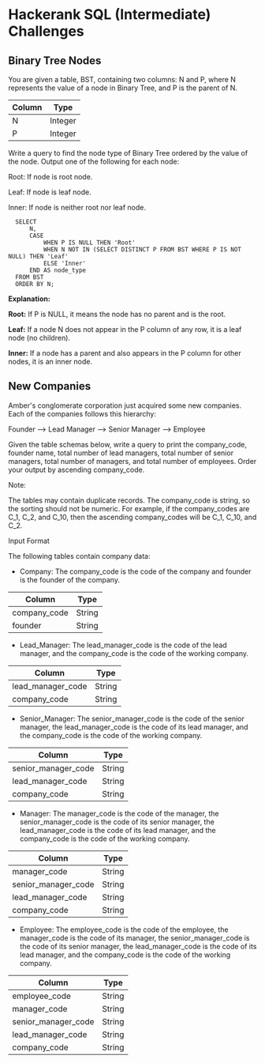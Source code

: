 # Hackerank SQL (Intermediate) Challenges

## Binary Tree Nodes
You are given a table, BST, containing two columns: N and P, where N represents the value of a node in Binary Tree, and P is the parent of N.

| Column | Type |
|-------|-------|
|N | Integer |
| P | Integer |

Write a query to find the node type of Binary Tree ordered by the value of the node. Output one of the following for each node:

Root: If node is root node.

Leaf: If node is leaf node.

Inner: If node is neither root nor leaf node.

      SELECT 
          N,
          CASE
              WHEN P IS NULL THEN 'Root'
              WHEN N NOT IN (SELECT DISTINCT P FROM BST WHERE P IS NOT NULL) THEN 'Leaf'
              ELSE 'Inner'
          END AS node_type
      FROM BST
      ORDER BY N;

**Explanation:**

**Root:** If P is NULL, it means the node has no parent and is the root.

**Leaf:** If a node N does not appear in the P column of any row, it is a leaf node (no children).

**Inner:** If a node has a parent and also appears in the P column for other nodes, it is an inner node.


## New Companies
Amber's conglomerate corporation just acquired some new companies. Each of the companies follows this hierarchy:

Founder --> Lead Manager --> Senior Manager --> Employee

Given the table schemas below, write a query to print the company_code, founder name, total number of lead managers, total number of senior managers, total number of managers, and total number of employees. Order your output by ascending company_code.

Note:

The tables may contain duplicate records.
The company_code is string, so the sorting should not be numeric. For example, if the company_codes are C_1, C_2, and C_10, then the ascending company_codes will be C_1, C_10, and C_2.

Input Format

The following tables contain company data:

* Company: The company_code is the code of the company and founder is the founder of the company.

| Column | Type |
|--------|------|
| company_code | String |
| founder | String |

* Lead_Manager: The lead_manager_code is the code of the lead manager, and the company_code is the code of the working company.

| Column | Type |
|--------|------|
| lead_manager_code | String |
| company_code | String |

* Senior_Manager: The senior_manager_code is the code of the senior manager, the lead_manager_code is the code of its lead manager, and the company_code is the code of the working company.
  
| Column | Type |
|--------|------|
| senior_manager_code | String |
| lead_manager_code | String |
| company_code | String |

* Manager: The manager_code is the code of the manager, the senior_manager_code is the code of its senior manager, the lead_manager_code is the code of its lead manager, and the company_code is the code of the working company. 

| Column | Type |
|--------|------|
| manager_code | String |
| senior_manager_code | String |
| lead_manager_code | String |
| company_code | String |

* Employee: The employee_code is the code of the employee, the manager_code is the code of its manager, the senior_manager_code is the code of its senior manager, the lead_manager_code is the code of its lead manager, and the company_code is the code of the working company.

| Column | Type |
|--------|------|
| employee_code | String |
| manager_code | String |
| senior_manager_code | String |
| lead_manager_code | String |
| company_code | String |

